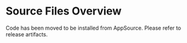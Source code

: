 # Source Files Overview

Code has been moved to be installed from AppSource. Please refer to release artifacts.
